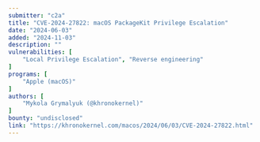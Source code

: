 ```yaml
---
submitter: "c2a"
title: "CVE-2024-27822: macOS PackageKit Privilege Escalation"
date: "2024-06-03"
added: "2024-11-03"
description: ""
vulnerabilities: [
    "Local Privilege Escalation", "Reverse engineering"
]
programs: [
    "Apple (macOS)"
]
authors: [
    "Mykola Grymalyuk (@khronokernel)"
]
bounty: "undisclosed"
link: "https://khronokernel.com/macos/2024/06/03/CVE-2024-27822.html"
---
```




